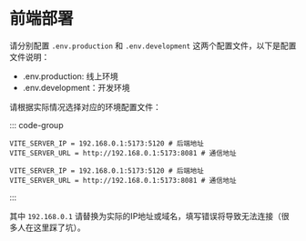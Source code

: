 # 前端部署

请分别配置 `.env.production` 和 `.env.development` 这两个配置文件，以下是配置文件说明：

- .env.production: 线上环境
- .env.development：开发环境

请根据实际情况选择对应的环境配置文件：

::: code-group
``` text [.env.production]
VITE_SERVER_IP = 192.168.0.1:5173:5120 # 后端地址
VITE_SERVER_URL = http://192.168.0.1:5173:8081 # 通信地址
```

``` text [.env.development]
VITE_SERVER_IP = 192.168.0.1:5173:5120 # 后端地址
VITE_SERVER_URL = http://192.168.0.1:5173:8081 # 通信地址
```
:::

其中 `192.168.0.1` 请替换为实际的IP地址或域名，填写错误将导致无法连接（很多人在这里踩了坑）。
